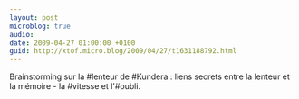 ```yaml
---
layout: post
microblog: true
audio: 
date: 2009-04-27 01:00:00 +0100
guid: http://xtof.micro.blog/2009/04/27/t1631188792.html
---
```

Brainstorming sur la #lenteur de #Kundera :  liens secrets entre la lenteur et la mémoire - la #vitesse et l'#oubli.
